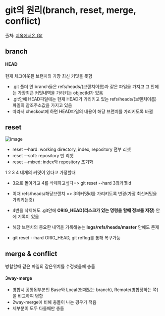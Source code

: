 # git의 원리(branch, reset, merge, conflict)
 
 출처: [지옥에서온 Git](https://www.inflearn.com/course/%EC%A7%80%EC%98%A5%EC%97%90%EC%84%9C-%EC%98%A8-git/dashboard)
 
 ## branch
 
  #### HEAD
   현재 체크아웃된 브랜치의 가장 최신 커밋을 뜻함
   
   * .git 폴더 안 branch들은 refs/heads/(브랜치이름)과 같은 파일을 가지고 그 안에는 가장최근 커밋내역을 가리키는 objectId가 있음
   * .git안에 HEAD파일에는 현재 HEAD가 가리키고 있는 refs/heads/(브랜치이름) 파일의 참조주소값을 가지고 있음
   * 따라서 checkout에 하면 HEAD파일의 내용이 해당 브랜치를 가리키도록 바뀜

 ## reset
 
   ![image](https://user-images.githubusercontent.com/83762364/179235289-fcde22d6-0ee9-4c4a-8bd9-887c4687b53d.png)
  
   * reset --hard: working directory, index, repository 전부 리셋
   * reset --soft: repository 만 리셋
   * reset --mixed: index와 repository 초기화
   
   1 2 3 4 네개의 커밋이 있다고 가정할때
   * 3으로 돌아가고 4를 삭제하고싶다=> git reset --hard 3의커밋id
   * 이때 refs/heads/해당브랜치 => 3의커밋id를 가리키도록 변경(가장 최신커밋을 가리키는것)
   * 4번을 삭제해도 .git안에 **ORIG_HEAD(리스크가 있는 명령을 할때 정보를 저장)** 안에 기록이 있음
   * 해당 브랜치의 중요한 내역을 기록해놓는 **logs/refs/heads/master** 안에도 존재

   * git reset --hard ORIG_HEAD, git reflog를 통해 복구가능

  ## merge & conflict
  
  병합할때 같은 파일의 같은위치를 수정했을때 충돌
  
   #### 3way-merge
   
   * 병합시 공통된부분인 Base와 Local(현재있는 branch), Remote(병합당하는 쪽)을 비교하여 병합
   * 2way-merge에 비해 충돌이 나는 경우가 적음
   * 세부분이 모두 다를때만 충돌
   

